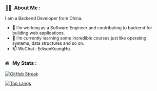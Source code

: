 ### :man_technologist: &nbsp;About Me :

I am a Backend Developer from China.

- 🔭 I’m working as a Software Engineer and contributing to backend for building web applications.
- 🌱 I’m currently learning some incredible courses just like operating systems, data structures and so on.
- 📫 WeChat :&nbsp;EdisonKeungHo.

### 🔥 &nbsp; My Stats :
[![GitHub Streak](http://github-readme-streak-stats.herokuapp.com?user=theheqiang)](https://git.io/streak-stats)

[![Top Langs](https://github-readme-stats.vercel.app/api/top-langs/?username=theheqiang)](https://github.com/theheqiang/github-readme-stats)


<!--
**theheqiang/theheqiang** is a ✨ _special_ ✨ repository because its `README.md` (this file) appears on your GitHub profile.

Here are some ideas to get you started:

- 🔭 I’m currently working on ...
- 🌱 I’m currently learning ...
- 👯 I’m looking to collaborate on ...
- 🤔 I’m looking for help with ...
- 💬 Ask me about ...
- 📫 How to reach me: ...
- 😄 Pronouns: ...
- ⚡ Fun fact: ...
-->
